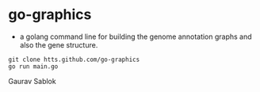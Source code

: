 # go-graphics

- a golang command line for building the genome annotation graphs and also the gene structure.

```
git clone htts.github.com/go-graphics
go run main.go

```

Gaurav Sablok
